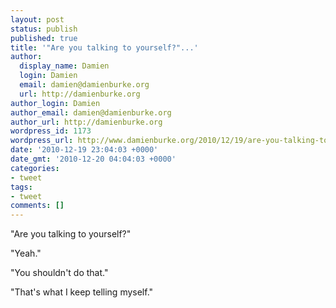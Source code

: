 ```yaml
---
layout: post
status: publish
published: true
title: '"Are you talking to yourself?"...'
author:
  display_name: Damien
  login: Damien
  email: damien@damienburke.org
  url: http://damienburke.org
author_login: Damien
author_email: damien@damienburke.org
author_url: http://damienburke.org
wordpress_id: 1173
wordpress_url: http://www.damienburke.org/2010/12/19/are-you-talking-to-yourself/
date: '2010-12-19 23:04:03 +0000'
date_gmt: '2010-12-20 04:04:03 +0000'
categories:
- tweet
tags:
- tweet
comments: []
---
```

<p>"Are you talking to yourself?"</p>
<p>"Yeah."</p>
<p>"You shouldn't do that."</p>
<p>"That's what I keep telling myself."</p>

